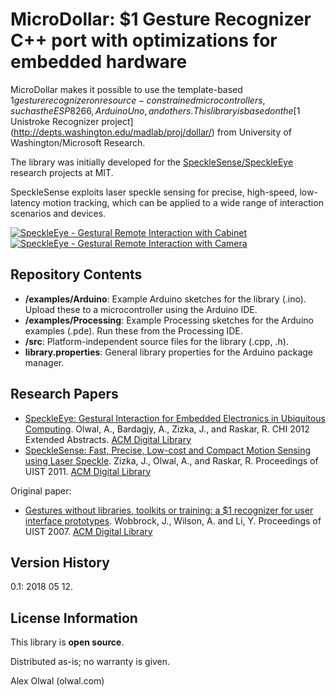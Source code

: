 MicroDollar: $1 Gesture Recognizer C++ port with optimizations for embedded hardware
======================
MicroDollar makes it possible to use the template-based $1 gesture recognizer on resource-constrained microcontrollers, such as the ESP8266, Arduino Uno, and others. This library is based on the [$1 Unistroke Recognizer project](http://depts.washington.edu/madlab/proj/dollar/) from University of Washington/Microsoft Research.

The library was initially developed for the [SpeckleSense/SpeckleEye](http://olwal.com/#high-speed_embedded_motion_sensing) research projects at MIT. 

SpeckleSense exploits laser speckle sensing for precise, high-speed, low-latency motion tracking, which can be applied to a wide range of interaction scenarios and devices.

[![SpeckleEye - Gestural Remote Interaction with Cabinet](https://i.vimeocdn.com/video/434556108_260x146.jpg)](https://vimeo.com/63967600)
[![SpeckleEye - Gestural Remote Interaction with Camera](https://i.vimeocdn.com/video/434555965_260x146.jpg)](https://vimeo.com/64055145)

Repository Contents
-------------------
* **/examples/Arduino**: Example Arduino sketches for the library (.ino). Upload these to a microcontroller using the Arduino IDE.
* **/examples/Processing**: Example Processing sketches for the Arduino examples (.pde). Run these from the Processing IDE.
* **/src**:  Platform-independent source files for the library (.cpp, .h). 
* **library.properties**: General library properties for the Arduino package manager.

Research Papers
-------------------
* [SpeckleEye: Gestural Interaction for Embedded Electronics in Ubiquitous Computing](http://olwal.com/projects/research/specklesense/olwal_speckleeye_chi_2012.pdf). Olwal, A., Bardagjy, A., Zizka, J., and Raskar, R. CHI 2012 Extended Abstracts. [ACM Digital Library](https://doi.org/10.1145/2212776.2223782) 
* [SpeckleSense: Fast, Precise, Low-cost and Compact Motion Sensing using Laser Speckle](http://olwal.com/projects/research/specklesense/zizka_specklesense_uist_2011.pdf). Zizka, J., Olwal, A., and Raskar, R. Proceedings of UIST 2011. [ACM Digital Library](https://doi.org/10.1145/2047196.2047261)
        
Original paper:
* [Gestures without libraries, toolkits or training: a $1 recognizer for user interface prototypes](http://faculty.washington.edu/wobbrock/pubs/uist-07.01.pdf). Wobbrock, J., Wilson, A. and Li, Y. Proceedings of UIST 2007. [ACM Digital Library](https://doi.org/10.1145/1294211.1294238)


Version History
---------------
0.1: 2018 05 12.

License Information
-------------------
This library is **open source**.

Distributed as-is; no warranty is given.

Alex Olwal (olwal.com)
